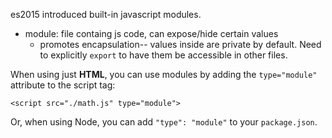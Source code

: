 es2015 introduced built-in javascript modules.
 - module: file containg js code, can expose/hide certain values
   - promotes encapsulation-- values inside are private by default. Need to explicitly `export` to have them be accessible in other files.

When using just <b>HTML</b>, you can use modules by adding the `type="module"` attribute to the script tag:

    <script src="./math.js" type="module">

Or, when using Node, you can add `"type": "module"` to your `package.json`.